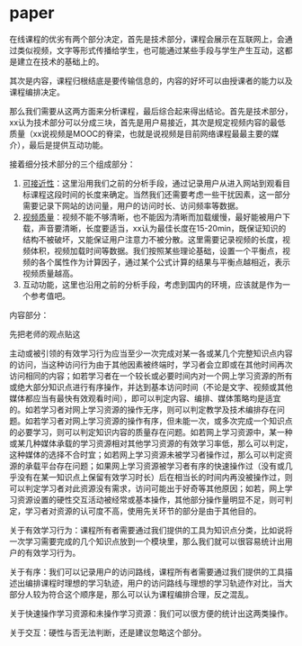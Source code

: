 # paper
在线课程的优劣有两个部分决定，首先是技术部分，课程会展示在互联网上，会通过类似视频，文字等形式传播给学生，也可能通过某些手段与学生产生互动，这都是建立在技术的基础上的。

其次是内容，课程归根结底是要传输信息的，内容的好坏可以由授课者的能力以及课程编排决定。

那么我们需要从这两方面来分析课程，最后综合起来得出结论。首先是技术部分，xx认为技术部分可以分成三块，首先是用户易接近，其次是规定视频内容的最低质量（xx说视频是MOOC的脊梁，也就是说视频是目前网络课程最最主要的媒介），最后是提供互动功能。

接着细分技术部分的三个组成部分：

1. [可接近性](https://github.com/Heboy/paper/blob/master/%E7%BD%91%E7%AB%99%E5%8F%AF%E6%8E%A5%E8%BF%91%E6%80%A7.md)：这里沿用我们之前的分析手段，通过记录用户从进入网站到观看目标课程这段时间的长度来确定。当然我们还需要考虑一些干扰因素，这一部分需要记录下网站的访问量，用户的访问时长、访问频率等数据。
2. [视频质量](https://github.com/Heboy/paper/blob/master/%E8%A7%86%E9%A2%91%E8%B4%A8%E9%87%8F.md)：视频不能不够清晰，也不能因为清晰而加载缓慢，最好能被用户下载，声音要清晰，长度要适当，xx认为最佳长度在15-20min，既保证知识的结构不被破坏，又能保证用户注意力不被分散。这里需要记录视频的长度，视频体积，视频加载时间等数据。我们按照某些理论基础，设置一个平衡点，视频的各个属性作为计算因子，通过某个公式计算的结果与平衡点越相近，表示视频质量越高。
3. 互动功能，这里也沿用之前的分析手段，考虑到国内的环境，应该就是作为一个参考值吧。

内容部分：

先把老师的观点贴这

主动或被引领的有效学习行为应当至少一次完成对某一各或某几个完整知识点内容的访问，当这种访问行为由于其他因素被终端时，学习者会立即或在其他时间再次访问相同的内容；如若学习者在一个较长或必要时间内对一个网上学习资源的所有或绝大部分知识点进行有序操作，并达到基本访问时间（不论是文字、视频或其他媒体都应当有最快有效观看时间），即可以判定内容、编排、媒体策略均是适宜的。如若学习者对网上学习资源的操作无序，则可以判定教学及技术编排存在问题。如若学习者对网上学习资源的操作有序，但未能一次，或多次完成一个知识点的必要学习，则可以判定知识内容的质量存在问题。如若网上学习资源中，某一种或某几种媒体承载的学习资源相对其他学习资源的有效学习率低，那么可以判定，这种媒体的选择不合时宜；如若网上学习资源未被学习者操作过，那么可以判定资源的承载平台存在问题；如果网上学习资源被学习者有序的快速操作过（没有或几乎没有在某一知识点上保留有效学习时长）后在相当长的时间内再没被操作过，则可以判定学习者对此资源没有需求，访问可能出于好奇等其他原因；如若，网上学习资源设置的硬性交互活动被经常或基本操作，其他部分操作量明显不足，则可判定，学习者对资源的认可度不高，使用先关环节的部分是由于其他目的。

关于有效学习行为：课程所有者需要通过我们提供的工具为知识点分类，比如说将一次学习需要完成的几个知识点放到一个模块里，那么我们就可以很容易统计出用户的有效学习行为。

关于有序：我们可以记录用户的访问路线，课程所有者需要通过我们提供的工具描述出编排课程时理想的学习轨迹，用户的访问路线与理想的学习轨迹作对比，当大部分人较为符合这个顺序是，那么可以认为课程编排合理，反之混乱。

关于快速操作学习资源和未操作学习资源：我们可以很方便的统计出这两类操作。

关于交互：硬性与否无法判断，还是建议忽略这个部分。
